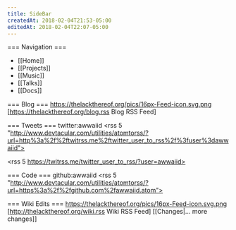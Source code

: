 ```yaml
---
title: SideBar
createdAt: 2018-02-04T21:53-05:00
editedAt: 2018-02-04T22:07-05:00
---
```


=== Navigation ===
* [[Home]]
* [[Projects]]
* [[Music]]
* [[Talks]]
* [[Docs]]

=== Blog ===
https://thelackthereof.org/pics/16px-Feed-icon.svg.png [https://thelackthereof.org/blog.rss Blog RSS Feed]
<headlines>

=== Tweets ===
twitter:awwaiid
<rss 5 "http://www.devtacular.com/utilities/atomtorss/?url=http%3a%2f%2ftwitrss.me%2ftwitter_user_to_rss%2f%3fuser%3dawwaiid">

<rss 5 https://twitrss.me/twitter_user_to_rss/?user=awwaiid>

=== Code ===
github:awwaiid
<rss 5 "http://www.devtacular.com/utilities/atomtorss/?url=https%3a%2f%2fgithub.com%2fawwaiid.atom">

=== Wiki Edits ===
https://thelackthereof.org/pics/16px-Feed-icon.svg.png [http://thelackthereof.org/wiki.rss Wiki RSS Feed]
<SimpleChanges>[[Changes|... more changes]]


